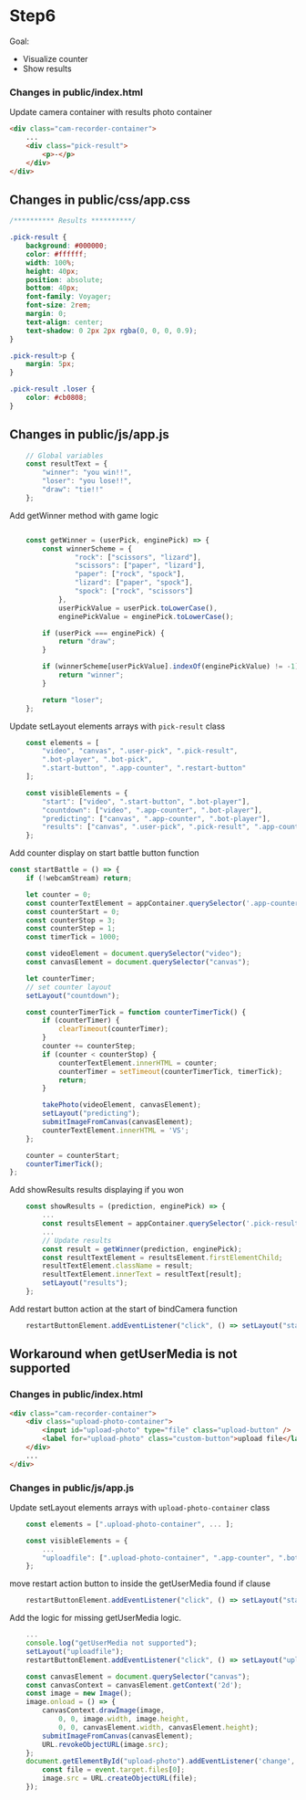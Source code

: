 # Step6
Goal:
* Visualize counter
* Show results

### Changes in public/index.html

Update camera container with results photo container
```HTML
<div class="cam-recorder-container">
    ...
    <div class="pick-result">
        <p>-</p>
    </div>
</div>
```

## Changes in public/css/app.css
```CSS
/********** Results **********/

.pick-result {
    background: #000000;
    color: #ffffff;
    width: 100%;
    height: 40px;
    position: absolute;
    bottom: 40px;
    font-family: Voyager;
    font-size: 2rem;
    margin: 0;
    text-align: center;
    text-shadow: 0 2px 2px rgba(0, 0, 0, 0.9);
}

.pick-result>p {
    margin: 5px;
}

.pick-result .loser {
    color: #cb0808;
}
```

## Changes in public/js/app.js
```javascript
    // Global variables
    const resultText = {
        "winner": "you win!!",
        "loser": "you lose!!",
        "draw": "tie!!"
    };
```

Add getWinner method with game logic
```javascript

    const getWinner = (userPick, enginePick) => {
        const winnerScheme = {
                "rock": ["scissors", "lizard"],
                "scissors": ["paper", "lizard"],
                "paper": ["rock", "spock"],
                "lizard": ["paper", "spock"],
                "spock": ["rock", "scissors"]
            },
            userPickValue = userPick.toLowerCase(),
            enginePickValue = enginePick.toLowerCase();

        if (userPick === enginePick) {
            return "draw";
        }

        if (winnerScheme[userPickValue].indexOf(enginePickValue) != -1) {
            return "winner";
        }

        return "loser";
    };
```

Update setLayout elements arrays with `pick-result` class
```javascript
    const elements = [
        "video", "canvas", ".user-pick", ".pick-result",
        ".bot-player", ".bot-pick",
        ".start-button", ".app-counter", ".restart-button"
    ];

    const visibleElements = {
        "start": ["video", ".start-button", ".bot-player"],
        "countdown": ["video", ".app-counter", ".bot-player"],
        "predicting": ["canvas", ".app-counter", ".bot-player"],
        "results": ["canvas", ".user-pick", ".pick-result", ".app-counter", ".bot-pick", ".restart-button"]
    };
```

Add counter display on start battle button function
```javascript
const startBattle = () => {
    if (!webcamStream) return;

    let counter = 0;
    const counterTextElement = appContainer.querySelector('.app-counter-text');
    const counterStart = 0;
    const counterStop = 3;
    const counterStep = 1;
    const timerTick = 1000;

    const videoElement = document.querySelector("video");
    const canvasElement = document.querySelector("canvas");

    let counterTimer;
    // set counter layout
    setLayout("countdown");

    const counterTimerTick = function counterTimerTick() {
        if (counterTimer) {
            clearTimeout(counterTimer);
        }
        counter += counterStep;
        if (counter < counterStop) {
            counterTextElement.innerHTML = counter;
            counterTimer = setTimeout(counterTimerTick, timerTick);
            return;
        }

        takePhoto(videoElement, canvasElement);
        setLayout("predicting");
        submitImageFromCanvas(canvasElement);
        counterTextElement.innerHTML = 'VS';
    };

    counter = counterStart;
    counterTimerTick();
};
```    

Add showResults results displaying if you won
```javascript
    const showResults = (prediction, enginePick) => {
        ...
        const resultsElement = appContainer.querySelector('.pick-result');
        ...
        // Update results
        const result = getWinner(prediction, enginePick);
        const resultTextElement = resultsElement.firstElementChild;
        resultTextElement.className = result;
        resultTextElement.innerText = resultText[result];
        setLayout("results");
    };
```

Add restart button action at the start of bindCamera function 
```javascript
    restartButtonElement.addEventListener("click", () => setLayout("start"));
```

## Workaround when getUserMedia is not supported

### Changes in public/index.html
```HTML
<div class="cam-recorder-container">
    <div class="upload-photo-container">
        <input id="upload-photo" type="file" class="upload-button" />
        <label for="upload-photo" class="custom-button">upload file</label>
    </div>
    ...
</div>
```

### Changes in public/js/app.js

Update setLayout elements arrays with `upload-photo-container` class
```javascript
    const elements = [".upload-photo-container", ... ];

    const visibleElements = {
        ...
        "uploadfile": [".upload-photo-container", ".app-counter", ".bot-player"]
    };
```
move restart action button to inside the getUserMedia found if clause
```javascript
    restartButtonElement.addEventListener("click", () => setLayout("start"));
```

Add the logic for missing getUserMedia logic.
```javascript
    ...
    console.log("getUserMedia not supported");
    setLayout("uploadfile");
    restartButtonElement.addEventListener("click", () => setLayout("uploadfile"));

    const canvasElement = document.querySelector("canvas");
    const canvasContext = canvasElement.getContext('2d');
    const image = new Image();
    image.onload = () => {
        canvasContext.drawImage(image,
            0, 0, image.width, image.height,
            0, 0, canvasElement.width, canvasElement.height);
        submitImageFromCanvas(canvasElement);
        URL.revokeObjectURL(image.src);
    };
    document.getElementById("upload-photo").addEventListener('change', (event) => {
        const file = event.target.files[0];
        image.src = URL.createObjectURL(file);
    });
```

